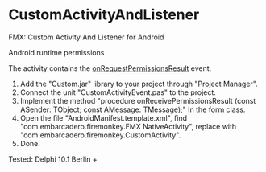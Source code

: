 # CustomActivityAndListener
FMX: Custom Activity And Listener for Android



Android runtime permissions

The activity contains the [onRequestPermissionsResult](https://developer.android.com/reference/android/app/Activity.html#onRequestPermissionsResult(int,%20java.lang.String[],%20int[])) event.

1) Add the "Custom.jar" library to your project through "Project Manager".
2) Connect the unit "CustomActivityEvent.pas" to the project.
3) Implement the method "procedure onReceivePermissionsResult (const ASender: TObject; const AMessage: TMessage);" In the form class.
4) Open the file "AndroidManifest.template.xml", find "com.embarcadero.firemonkey.FMX NativeActivity", replace with "com.embarcadero.firemonkey.CustomActivity".
5) Done.

Tested: Delphi 10.1 Berlin +
